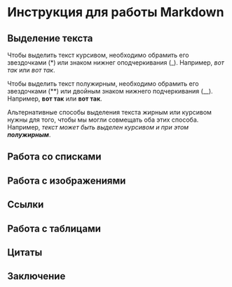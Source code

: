 # Инструкция для работы Markdown

## Выделение текста

Чтобы выделить текст курсивом, необходимо обрамить его звездочками (*) или знаком нижнег оподчеркивания (_). Например,  *вот так* или _вот так_.

Чтобы выделить текст полужирным, необходимо обрамить его звездочками (**) или двойным знаком нижнего подчеркивания (__). Например,  **вот так** или __вот так__.

Альтернативные способы выделения текста жирным или курсивом нужны для того, чтобы мы могли совмещать оба этих способа. Например, _текст может быть выделен курсивом и при этом **полужирным**_.

## Работа со списками

## Работа с изображениями

## Ссылки

## Работа с таблицами

## Цитаты

## Заключение
